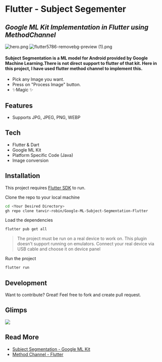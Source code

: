 # Flutter - Subject Segementer
## _Google ML Kit Implementation in Flutter using MethodChannel_


![hero.png](https://www.dropbox.com/scl/fi/8o3d1b6fpoonde4yp3ipt/hero.png?rlkey=0691kytekyhlmu50yg0wrpzl9&dl=0&raw=1) ![flutter5786-removebg-preview (1).png](https://www.dropbox.com/scl/fi/1f0n0i3cj5nx18294nqcq/flutter5786-removebg-preview-1.png?rlkey=jmqa9nk4mfno16o2k0s1fgle9&dl=0&raw=1)



#### Subject Segmentation is a ML model for Android provided by Google Machine Learning.There is not direct support to flutter of that kit. Here in this project, I have used flutter method channel to implement this. 

- Pick any Image you want.
- Press on "Process Image" button.
- ✨Magic ✨

## Features

- Supports JPG, JPEG, PNG, WEBP



## Tech

 - Flutter & Dart
 - Google ML Kit
 - Platform Specific Code (Java)
 - Image conversion



## Installation

This project requires [Flutter SDK](https://flutter.dev/) to run.

Clone the repo to your local machine

```sh
cd <Your Desired Directory>
gh repo clone tanvir-robin/Google-ML-Subject-Segmentation-Flutter
```

Load the dependencies

```sh
flutter pub get all
```

> The project must be run on a real device to work on. This plugin doesn't support running on emulators.
> Connect your real device via USB cable and choose it on device panel

Run the project

```sh
flutter run
```


## Development

Want to contribute? Great!
Feel free to fork and create pull request. 

## Glimps

![](https://previews.dropbox.com/p/thumb/ACMs1Qtf4TswqzDf7iZSy92qS5GjCquFSBM6LKW6odj7iQ1R4cMyrDrMqOQNNfy0Llt-hIJ2HL0TUTfR1u_wRtDjTcCMk0lJH2N-1jcxjLU-Q7Z_Q3ENX2fJEwtm-H8Tuhrl3LNQHP88071jtUJIBysszlSUIu-NK2qADoqW7hwL-qoeHylonksOYoF15ppik5sfvpyS5aF17sZmZBKZJHdX01_9MBSxk2RHCkrcsWzW2aquESijaT8jPssyjzd4XvM_OsVRzWENNTcllE9ANDXLwVKCohLoPqdOh7Z-JgHkPr3_omJlTZjOA2dCimm_nliMouIRoQbopQ8YQAhYWIMM/p.gif)

## Read More
- [Subject Segmentation - Google ML Kit](https://developers.google.com/ml-kit/vision/subject-segmentation/android)
- [Method Channel - Flutter](https://docs.flutter.dev/platform-integration/platform-channels?tab=android-channel-java)



